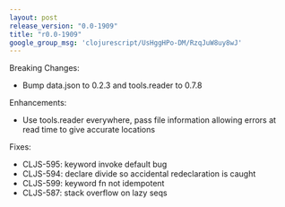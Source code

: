 ```yaml
---
layout: post
release_version: "0.0-1909"
title: "r0.0-1909"
google_group_msg: 'clojurescript/UsHggHPo-DM/RzqJuW8uy8wJ'
---
```


Breaking Changes:

* Bump data.json to 0.2.3 and tools.reader to 0.7.8

Enhancements:

* Use tools.reader everywhere, pass file information allowing errors at read time to give accurate locations

Fixes:

* CLJS-595: keyword invoke default bug
* CLJS-594: declare divide so accidental redeclaration is caught
* CLJS-599: keyword fn not idempotent
* CLJS-587: stack overflow on lazy seqs
